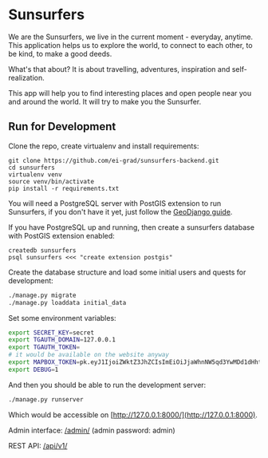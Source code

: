 Sunsurfers
==========

We are the Sunsurfers, we live in the current moment - everyday, anytime. This
application helps us to explore the world, to connect to each other, to be kind,
to make a good deeds.

What's that about? It is about travelling, adventures, inspiration and
self-realization.

This app will help you to find interesting places and open people near you and
around the world. It will try to make you the Sunsurfer.

Run for Development
-------------------

Clone the repo, create virtualenv and install requirements:
```
git clone https://github.com/ei-grad/sunsurfers-backend.git
cd sunsurfers
virtualenv venv
source venv/bin/activate
pip install -r requirements.txt
```

You will need a PostgreSQL server with PostGIS extension to run Sunsurfers, if
you don't have it yet, just follow the
[GeoDjango guide](https://docs.djangoproject.com/en/1.9/ref/contrib/gis/install/#mac-os-x).

If you have PostgreSQL up and running, then create a sunsurfers database with
PostGIS extension enabled:

```
createdb sunsurfers
psql sunsurfers <<< "create extension postgis"
```

Create the database structure and load some initial users and quests for development:

```bash
./manage.py migrate
./manage.py loaddata initial_data
```

Set some environment variables:

```bash
export SECRET_KEY=secret
export TGAUTH_DOMAIN=127.0.0.1
export TGAUTH_TOKEN=
# it would be available on the website anyway
export MAPBOX_TOKEN=pk.eyJ1IjoiZWktZ3JhZCIsImEiOiJjaWhnNW5qd3YwMDd1dHhtNHd1a2FuZ3k4In0.zkrRQneYHOJhLNAbsRuttw
export DEBUG=1
```

And then you should be able to run the development server:

```bash
./manage.py runserver
```

Which would be accessible on [http://127.0.0.1:8000/](http://127.0.0.1:8000).

Admin interface: [/admin/](http://127.0.0.1:8000/admin/) (admin password: admin)

REST API: [/api/v1/](http://127.0.0.1:8000/api/v1/)
